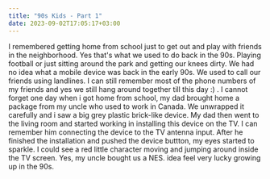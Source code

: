 ```yaml
---
title: "90s Kids - Part 1"
date: 2023-09-02T17:05:17+03:00
---
```

I remembered getting home from school just to get out and play with friends in the neighborhood. Yes that's what we used to do back in the 90s. Playing football or just sitting around the park and getting our knees dirty. We had no idea what a mobile device was back in the early 90s. We used to call our friends using landlines. I can still remember most of the phone numbers of my friends and yes we still hang around together till this day :) .
I cannot forget one day when i got home from school, my dad brought home a package from my uncle who used to work in Canada. We unwrapped it carefully and i saw a big grey plastic brick-like device. My dad then went to the living room and started working in installing this device on the TV. I can remember him connecting the device to the TV antenna input. After he finished the installation and pushed the device buttton, my eyes started to sparkle. I could see a red little character moving and jumping around inside the TV screen. Yes, my uncle bought us a NES.
idea feel very lucky growing up in the 90s. 


